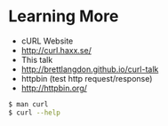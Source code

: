 # Learning More
* cURL Website
 * http://curl.haxx.se/
* This talk
 * http://brettlangdon.github.io/curl-talk
* httpbin (test http request/response)
 * http://httpbin.org/

```bash
$ man curl
$ curl --help
```

